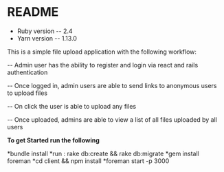 # README

* Ruby version -- 2.4
* Yarn version -- 1.13.0

This is a simple file upload application with the following workflow:

-- Admin user has the ability to register and login via react and rails authentication

-- Once logged in, admin users are able to send links to anonymous users to upload files

-- On click the user is able to upload any files

-- Once uploaded, admins are able to view a list of all files uploaded by all users

**To get Started run the following**

*bundle install
*run : rake db:create && rake db:migrate
*gem install foreman
*cd client && npm install
*foreman start -p 3000



